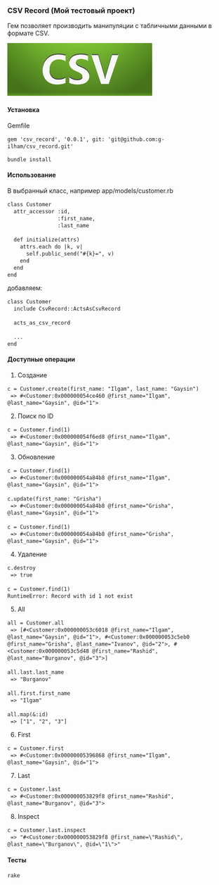 ### CSV Record (Мой тестовый проект)

Гем позволяет производить манипуляции с табличными данными в формате CSV.

![Logo](https://raw.githubusercontent.com/g-ilham/csv_record/master/readme_images/csv.png)

#### Установка

Gemfile

```
gem 'csv_record', '0.0.1', git: 'git@github.com:g-ilham/csv_record.git'
```

```
bundle install
```

#### Использование

В выбранный класс, например app/models/customer.rb

```
class Customer
  attr_accessor :id,
                :first_name,
                :last_name

  def initialize(attrs)
    attrs.each do |k, v|
      self.public_send("#{k}=", v)
    end
  end
end

```

добавляем:

```
class Customer
  include CsvRecord::ActsAsCsvRecord

  acts_as_csv_record

  ...
end
```

#### Доступные операции

1) Создание

```
c = Customer.create(first_name: "Ilgam", last_name: "Gaysin")
 => #<Customer:0x000000054ce460 @first_name="Ilgam", @last_name="Gaysin", @id="1">
```

2) Поиск по ID

```
c = Customer.find(1)
 => #<Customer:0x000000054f6ed8 @first_name="Ilgam", @last_name="Gaysin", @id="1">
```

3) Обновление

```
c = Customer.find(1)
 => #<Customer:0x000000054a84b8 @first_name="Ilgam", @last_name="Gaysin", @id="1">

c.update(first_name: "Grisha")
 => #<Customer:0x000000054a84b8 @first_name="Grisha", @last_name="Gaysin", @id="1">

c = Customer.find(1)
 => #<Customer:0x000000054a84b8 @first_name="Grisha", @last_name="Gaysin", @id="1">
```

4) Удаление

```
c.destroy
 => true

c = Customer.find(1)
RuntimeError: Record with id 1 not exist
```

5) All

```
all = Customer.all
 => [#<Customer:0x000000053c6018 @first_name="Ilgam", @last_name="Gaysin", @id="1">, #<Customer:0x000000053c5eb0 @first_name="Grisha", @last_name="Ivanov", @id="2">, #<Customer:0x000000053c5d48 @first_name="Rashid", @last_name="Burganov", @id="3">]

all.last.last_name
 => "Burganov"

all.first.first_name
 => "Ilgam"

all.map(&:id)
 => ["1", "2", "3"]
```

6) First

```
c = Customer.first
 => #<Customer:0x00000005396868 @first_name="Ilgam", @last_name="Gaysin", @id="1">
```

7) Last

```
c = Customer.last
 => #<Customer:0x000000053829f8 @first_name="Rashid", @last_name="Burganov", @id="3">
```


8) Inspect

```
c = Customer.last.inspect
 => "#<Customer:0x000000053829f8 @first_name=\"Rashid\", @last_name=\"Burganov\", @id=\"1\">"
```

#### Тесты

```
rake
```
